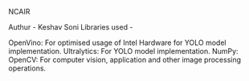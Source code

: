 NCAIR

Authur - 
Keshav Soni
Libraries used - 

OpenVino: For optimised usage of Intel Hardware for YOLO model implementation.
Ultralytics: For YOLO model implementation.
NumPy: 
OpenCV: For computer vision, application and other image processing operations.
